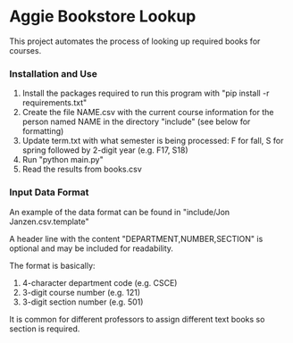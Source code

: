 # Aggie Bookstore Lookup

This project automates the process of looking up required books for courses.

### Installation and Use

1. Install the packages required to run this program with "pip install -r requirements.txt"
2. Create the file NAME.csv with the current course information for the person named NAME in the directory "include" (see below for formatting)
3. Update term.txt with what semester is being processed: F for fall, S for spring followed by 2-digit year (e.g. F17, S18)
4. Run "python main.py"
5. Read the results from books.csv

### Input Data Format
An example of the data format can be found in "include/Jon Janzen.csv.template"

A header line with the content "DEPARTMENT,NUMBER,SECTION" is optional and may be included for readability.

The format is basically:

1. 4-character department code (e.g. CSCE)
2. 3-digit course number (e.g. 121)
3. 3-digit section number (e.g. 501)

It is common for different professors to assign different text books so section is required.
